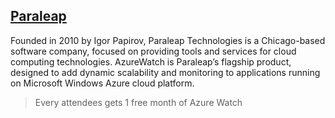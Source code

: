 ##  [Paraleap](https://www.paraleap.com/)

Founded in 2010 by Igor Papirov, Paraleap Technologies is a Chicago-based software company, focused on providing tools and services for cloud computing technologies. AzureWatch is Paraleap’s flagship product, designed to add dynamic scalability and monitoring to applications running on Microsoft Windows Azure cloud platform.

> Every attendees gets 1 free month of Azure Watch